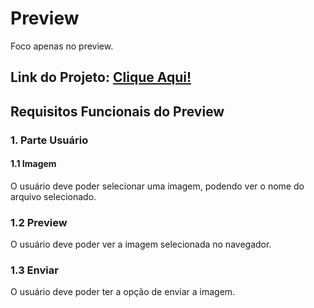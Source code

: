 # Preview 

Foco apenas no preview.

**Link do Projeto:** [Clique Aqui!](http://sistemaoficial.rf.gd/)
---
## Requisitos Funcionais do Preview

### 1. Parte Usuário

#### 1.1 Imagem
O usuário deve poder selecionar uma imagem, podendo ver o nome do arquivo selecionado.

### 1.2 Preview
O usuário deve poder ver a imagem selecionada no navegador.

### 1.3 Enviar
O usuário deve poder ter a opção de enviar a imagem.


